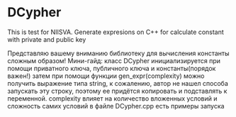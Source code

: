 # DCypher
This is test for NIISVA. Generate expresions on C++ for calculate constant with private and public key

Представляю вашему вниманию библиотеку для вычисления константы сложным образом!
Мини-гайд: класс DCypher инициализируется при помощи приватного ключа, публичного ключа и константы(порядок важен!)
затем при помощи функции gen_expr(complexity) можно получить выражение типа string, к сожалению, автор не нашел способа запускать эту строку,
поэтому ее придётся копировать и подставлять к переменной.
complexity влияет на количество вложенных условий и сложность самих условий
в файле DCypher.cpp есть примеры запуска
